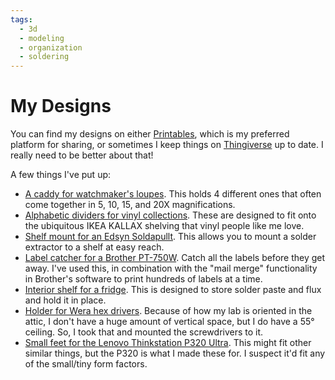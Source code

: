 ```yaml
---
tags:
  - 3d
  - modeling
  - organization
  - soldering
---
```

# My Designs

You can find my designs on either
[Printables](https://www.printables.com/@petrilli_757262/models), which
is my preferred platform for sharing, or sometimes I keep things on
[Thingiverse](https://www.thingiverse.com/petrilli/designs) up to date.
I really need to be better about that!

A few things I've put up:

* [A caddy for watchmaker's
  loupes](https://www.printables.com/model/464723-watchmakers-loupe-caddy).
  This holds 4 different ones that often come together in 5, 10, 15, and
  20X magnifications.
* [Alphabetic dividers for vinyl
  collections](https://www.printables.com/model/468864-divider-for-organizing-a-vinyl-collection).
  These are designed to fit onto the ubiquitous IKEA KALLAX shelving
  that vinyl people like me love.
* [Shelf mount for an Edsyn
  Soldapullt](https://www.printables.com/model/496368-edsyn-soldapullt-hanger).
  This allows you to mount a solder extractor to a shelf at easy reach.
* [Label catcher for a Brother
  PT-750W](https://www.printables.com/model/512678-label-catcher-for-brother-pt-750w).
  Catch all the labels before they get away. I've used this, in
  combination with the "mail merge" functionality in Brother's software
  to print hundreds of labels at a time.
* [Interior shelf for a
  fridge](https://www.printables.com/model/512793-interior-shelf-for-crownful-4l-mini-fridge).
  This is designed to store solder paste and flux and hold it in place.
* [Holder for Wera hex
  drivers](https://www.printables.com/model/532043-ceiling-mount-for-wera-screwdrivers-15-8mm-hex).
  Because of how my lab is oriented in the attic, I don't have a huge
  amount of vertical space, but I do have a 55&deg; ceiling. So, I took
  that and mounted the screwdrivers to it. 
* [Small feet for the Lenovo Thinkstation P320
  Ultra](https://www.printables.com/model/599108-lenovo-thinkstation-p320-tiny-feet).
  This might fit other similar things, but the P320 is what I made these
  for. I suspect it'd fit any of the small/tiny form factors.